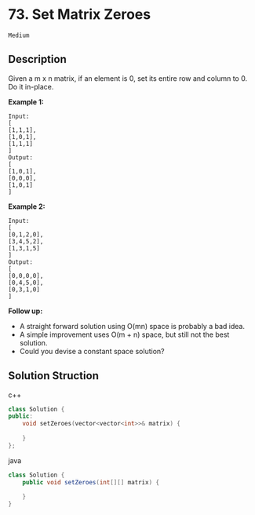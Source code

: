 # 73. Set Matrix Zeroes

`Medium`

## Description

Given a m x n matrix, if an element is 0, set its entire row and column to 0. Do it in-place.

**Example 1:**

    Input: 
    [
    [1,1,1],
    [1,0,1],
    [1,1,1]
    ]
    Output: 
    [
    [1,0,1],
    [0,0,0],
    [1,0,1]
    ]

**Example 2:**

    Input: 
    [
    [0,1,2,0],
    [3,4,5,2],
    [1,3,1,5]
    ]
    Output: 
    [
    [0,0,0,0],
    [0,4,5,0],
    [0,3,1,0]
    ]

**Follow up:**

- A straight forward solution using O(mn) space is probably a bad idea.
- A simple improvement uses O(m + n) space, but still not the best solution.
- Could you devise a constant space solution?

## Solution Struction

c++
```c++
class Solution {
public:
    void setZeroes(vector<vector<int>>& matrix) {
        
    }
};
```

java
```java
class Solution {
    public void setZeroes(int[][] matrix) {
        
    }
}
```